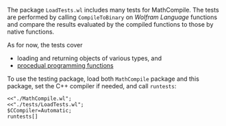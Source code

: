 The package `LoadTests.wl` includes many tests for MathCompile. The tests are performed by calling `CompileToBinary` on *Wolfram Language* functions and compare the results evaluated by the compiled functions to those by native functions. 

As for now, the tests cover
 - loading and returning objects of various types, and
 - [procedual programming functions](https://github.com/njpipeorgan/MathCompile/wiki/Compilable-Functions#procedual-programming)

To use the testing package, load both `MathCompile` package and this package, set the C++ compiler if needed, and call `runtests`:
```
<<"./MathCompile.wl";
<<"./tests/LoadTests.wl";
$CCompiler=Automatic;
runtests[]
```